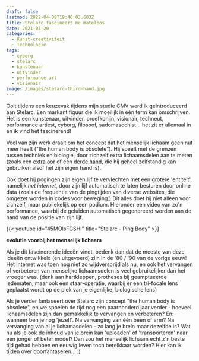 ```yaml
---
draft: false
lastmod: 2022-04-09T19:46:03.603Z
title: Stelarc fascineert me mateloos
date: 2021-03-20
categories:
  - Kunst-creativiteit
  - Technologie
tags:
  - cyborg
  - stelarc
  - kunstenaar
  - uitvinder
  - performance art
  - visionair
image: /images/stelarc-third-hand.jpg
---
```

Ooit tijdens een keuzevak tijdens mijn studie CMV werd ik geintroduceerd aan Stelarc. Een markant figuur die ik moeilijk in één term kan omschrijven. Het is een kunstenaar, uitvinder, proefkonijn, visionair, techneut, performance artiest, cyborg, filosoof, sadomasochist... het zit er allemaal in en ik vind het fascinerend!

Veel van zijn werk draait om het concept dat het menselijk lichaam geen nut meer heeft ("the human body is obsolete"). Hij speelt met de grenzen tussen techniek en biologie, door zichzelf extra lichaamsdelen aan te meten (zoals een [extra oor](http://stelarc.org/?catID=20242) of een [derde hand](http://stelarc.org/?catID=20265), die hij geheel zelfstandig kan gebruiken alsof het zijn eigen hand is). 

Ook doet hij pogingen zijn eigen lijf te vervlechten met een grotere 'entiteit', namelijk _het internet_, door zijn lijf automatisch te laten besturen door online data (zoals de frequentie van de pingtijden van diverse websites, die omgezet worden in codes voor beweging.) Dit alles doet hij niet alleen voor zichzelf, maar publiekelijk op een podium. Hieronder een video van zo'n performance, waarbij de geluiden automatisch gegenereerd worden aan de hand van de positie van zijn lijf. 

{{< youtube id="45MOlsFGSHI" title="Stelarc - Ping Body" >}}

**evolutie voorbij het menselijk lichaam**

Als je dit fascinerende ideeën vindt, bedenk dan dat de meeste van deze ideeën ontwikkeld (en uitgevoerd) zijn in de '80 / '90 van de vorige eeuw! Het internet was toen nog niet zo wijdversprijd als nu, en ook het vervangen of verbeteren van menselijke lichaamsdelen is veel gebruikelijker dan het vroeger was. (denk aan hartkleppen, protheses bij geamptueerde ledematen, maar ook een staar-operatie, waarbij er een tri-focale lens geplaatst wordt op de plek van je eigenlijke, biologische lens)

Als je verder fantaseert over Stelarc zijn concept "the human body is obsolete", en we spoelen de tijd nog een paarhonderd jaar verder - hoeveel lichaamsdelen zijn dan gemakkelijk te vervangen en verbeteren? En: wanneer ben je nog 'jezelf'. Na vervanging van één been of arm? Na vervanging van al je lichamasdelen - zo lang je brein maar dezelfde is? Wat nu als je ook de inhoud van je brein kan 'uploaden' of 'transporteren' naar een jonger of beter model? Dan zou het menselijk lichaam echt z'n beste tijd gehad hebben en eeuwig leven toch bereikkaar worden? Hier kan ik tijden over doorfantaseren... :)